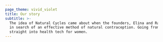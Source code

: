 ```yaml
---
page_theme: vivid_violet
title: Our story
subtitle: >-
  The idea of Natural Cycles came about when the founders, Elina and Raoul, were
  in search of an effective method of natural contraception. Going from physics
  straight into health tech for women.
---
```


